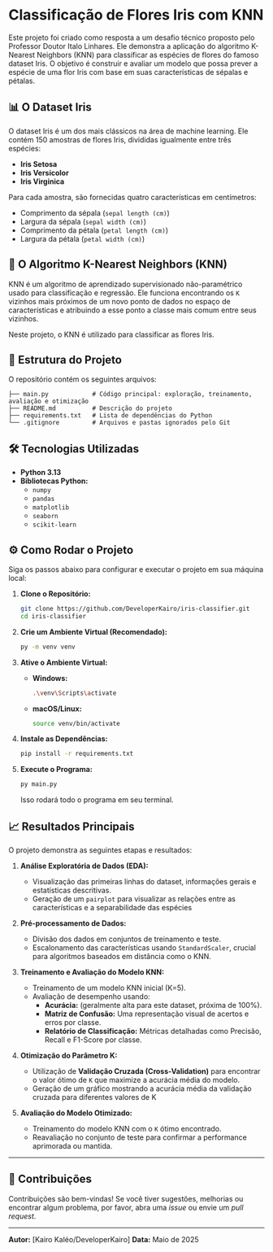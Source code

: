 # Classificação de Flores Iris com KNN

Este projeto foi criado como resposta a um desafio técnico proposto pelo Professor Doutor Italo Linhares. Ele demonstra a aplicação do algoritmo K-Nearest Neighbors (KNN) para classificar as espécies de flores do famoso dataset Iris. O objetivo é construir e avaliar um modelo que possa prever a espécie de uma flor Iris com base em suas características de sépalas e pétalas.

## 📊 O Dataset Iris

O dataset Iris é um dos mais clássicos na área de machine learning. Ele contém 150 amostras de flores Iris, divididas igualmente entre três espécies:
- **Iris Setosa**
- **Iris Versicolor**
- **Iris Virginica**

Para cada amostra, são fornecidas quatro características em centímetros:
- Comprimento da sépala (`sepal length (cm)`)
- Largura da sépala (`sepal width (cm)`)
- Comprimento da pétala (`petal length (cm)`)
- Largura da pétala (`petal width (cm)`)

## 🧠 O Algoritmo K-Nearest Neighbors (KNN)

KNN é um algoritmo de aprendizado supervisionado não-paramétrico usado para classificação e regressão. Ele funciona encontrando os `K` vizinhos mais próximos de um novo ponto de dados no espaço de características e atribuindo a esse ponto a classe mais comum entre seus vizinhos.

Neste projeto, o KNN é utilizado para classificar as flores Iris.

## 🚀 Estrutura do Projeto

O repositório contém os seguintes arquivos:

```
├── main.py            # Código principal: exploração, treinamento, avaliação e otimização
├── README.md          # Descrição do projeto
├── requirements.txt   # Lista de dependências do Python
└── .gitignore         # Arquivos e pastas ignorados pelo Git
```

## 🛠️ Tecnologias Utilizadas

* **Python 3.13**
* **Bibliotecas Python:**
    * `numpy`
    * `pandas`
    * `matplotlib`
    * `seaborn`
    * `scikit-learn`

## ⚙️ Como Rodar o Projeto

Siga os passos abaixo para configurar e executar o projeto em sua máquina local:

1.  **Clone o Repositório:**
    ```bash
    git clone https://github.com/DeveloperKairo/iris-classifier.git
    cd iris-classifier
    ```

2.  **Crie um Ambiente Virtual (Recomendado):**
    ```bash
    py -m venv venv
    ```

3.  **Ative o Ambiente Virtual:**
    * **Windows:**
        ```bash
        .\venv\Scripts\activate
        ```
    * **macOS/Linux:**
        ```bash
        source venv/bin/activate
        ```

4.  **Instale as Dependências:**
    ```bash
    pip install -r requirements.txt
    ```

5.  **Execute o Programa:**
    ```bash
    py main.py
    ```
    Isso rodará todo o programa em seu terminal.

## 📈 Resultados Principais

O projeto demonstra as seguintes etapas e resultados:

1.  **Análise Exploratória de Dados (EDA):**
    * Visualização das primeiras linhas do dataset, informações gerais e estatísticas descritivas.
    * Geração de um `pairplot` para visualizar as relações entre as características e a separabilidade das espécies

2.  **Pré-processamento de Dados:**
    * Divisão dos dados em conjuntos de treinamento e teste.
    * Escalonamento das características usando `StandardScaler`, crucial para algoritmos baseados em distância como o KNN.

3.  **Treinamento e Avaliação do Modelo KNN:**
    * Treinamento de um modelo KNN inicial (K=5).
    * Avaliação de desempenho usando:
        * **Acurácia:** (geralmente alta para este dataset, próxima de 100%).
        * **Matriz de Confusão:** Uma representação visual de acertos e erros por classe.
        * **Relatório de Classificação:** Métricas detalhadas como Precisão, Recall e F1-Score por classe.

4.  **Otimização do Parâmetro K:**
    * Utilização de **Validação Cruzada (Cross-Validation)** para encontrar o valor ótimo de `K` que maximize a acurácia média do modelo.
    * Geração de um gráfico mostrando a acurácia média da validação cruzada para diferentes valores de K

5.  **Avaliação do Modelo Otimizado:**
    * Treinamento do modelo KNN com o `K` ótimo encontrado.
    * Reavaliação no conjunto de teste para confirmar a performance aprimorada ou mantida.

---

## 🤝 Contribuições

Contribuições são bem-vindas! Se você tiver sugestões, melhorias ou encontrar algum problema, por favor, abra uma *issue* ou envie um *pull request*.

---

**Autor:** [Kairo Kaléo/DeveloperKairo]
**Data:** Maio de 2025